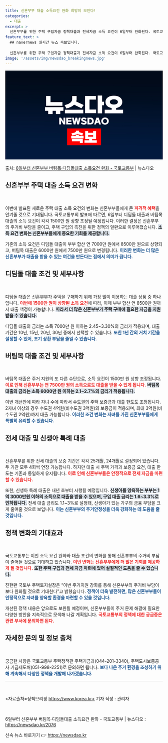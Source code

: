 ```yaml
---
title: 신혼부부 대출 소득요건 완화 희망이 보인다!
categories:
  - 대출
excerpt: >
  신혼부부를 위한 주택 구입자금 정책대출과 전세자금 소득 요건이 6일부터 완화된다. 국토교통부는 신혼부부의 주…
feature_text: >
  ## navernews 실시간 뉴스 속보입니다.

  신혼부부를 위한 주택 구입자금 정책대출과 전세자금 소득 요건이 6일부터 완화된다. 국토교통부는 신혼부부의 주…
image: '/assets/img/newsdao_breakingnews.jpg'
---
```


![뉴스다오 속보](/assets/img/newsdao_breakingnews.jpg)

<p>출처: <a href="https://newsdao.kr/2076" rel="dofollow">6일부터 신혼부부 버팀목·디딤돌대출 소득요건 완화 - 국토교통부</a> | 뉴스다오</p>

<h2 data-ke-size="size26">신혼부부 주택 대출 소득 요건 변화</h2>

<p data-ke-size="size16">&nbsp;</p>

이번에 발표된 새로운 주택 대출 소득 요건의 변화는 신혼부부들에게 큰 <b><span style="color: #ee2323;">파격적 혜택</span></b>을 안겨줄 것으로 기대됩니다. 국토교통부의 발표에 따르면, 6일부터 디딤돌 대출과 버팀목 대출의 소득 요건이 각각 1500만 원 상향 조정될 예정입니다. 이러한 결정은 신혼부부의 주거비 부담을 줄이고, 주택 구입의 촉진을 위한 정책의 일환으로 이루어졌습니다. <b><span style="background-color: #21538527;">소득 요건 변화는 신혼부부들에게 중요한 기회를 제공합니다.</span></b> 

기존의 소득 요건은 디딤돌 대출이 부부 합산 연 7000만 원에서 8500만 원으로 상향되고, 버팀목 대출은 6000만 원에서 7500만 원으로 변경됩니다. <b><span style="color: #1a5490;">이러한 변화는 더 많은 신혼부부가 대출을 받을 수 있는 여건을 만든다는 점에서 의미가 큽니다.</span></b> 

<h2 data-ke-size="size26">디딤돌 대출 조건 및 세부사항</h2>

<p data-ke-size="size16">&nbsp;</p>

디딤돌 대출은 신혼부부가 주택을 구매하기 위해 가장 많이 이용하는 대출 상품 중 하나입니다. <b><span style="color: #ee2323;">이번에 1500만 원이 상향된 소득 요건</span></b>에 따라, 이제 부부 합산 연 8500만 원까지 대출 책정이 가능합니다. <b><span style="background-color: #21538527;">따라서 더 많은 신혼부부가 주택 구매에 필요한 자금을 지원받을 수 있습니다.</span></b> 

디딤돌 대출의 금리는 소득 7000만 원 이하는 2.45~3.30%의 금리가 적용되며, 대출 기간은 10년, 15년, 20년, 30년 중에서 선택할 수 있습니다. <b><span style="color: #1a5490;">또한 1년 간의 거치 기간을 설정할 수 있어, 초기 상환 부담을 줄일 수 있습니다.</span></b> 

<h2 data-ke-size="size26">버팀목 대출 조건 및 세부사항</h2>

<p data-ke-size="size16">&nbsp;</p>

버팀목 대출은 주거 지원의 또 다른 수단으로, 소득 요건이 1500만 원 상향 조정됩니다. <b><span style="color: #ee2323;">이로 인해 신혼부부는 연 7500만 원의 소득으로도 대출을 받을 수 있게 됩니다.</span></b> <b><span style="background-color: #21538527;">버팀목 대출의 금리는 소득 6000만 원 이하는 2.1~2.7%의 금리가 적용됩니다.</span></b> 

이번 개선안에 따라 자녀 수에 따라서 수도권의 주택 보증금과 대출 한도도 조정됩니다. 2자녀 이상의 경우 수도권 4억원(비수도권 3억원)의 보증금이 적용되며, 최대 3억원(비수도권 2억원)까지 대출 가능합니다. <b><span style="color: #1a5490;">이러한 조건 변화는 자녀를 가진 신혼부부들에게 특별히 유리할 수 있습니다.</span></b>

<h2 data-ke-size="size26">전세 대출 및 신생아 특례 대출</h2>

<p data-ke-size="size16">&nbsp;</p>

신혼부부를 위한 전세 대출의 보증 기간은 각각 25개월, 24개월로 설정되어 있습니다. 두 기관 모두 4회씩 연장 가능합니다. 하지만 대출 시 주택 가격과 보증금 요건, 대출 한도는 기존과 동일하게 유지됩니다. <b><span style="color: #ee2323;">이로 인해 신혼부부들은 안정적으로 전세 자금을 마련할 수 있습니다.</span></b> 

또한, 신생아 특례 대출은 내년 초부터 시행될 예정입니다. <b><span style="background-color: #21538527;">신생아를 양육하는 부부는 1억 3000만원 이하의 소득으로 대출을 받을 수 있으며, 구입 대출 금리는 1.6~3.3%로 인하됩니다.</span></b> 전세 대출 금리도 1.1~3%로 설정돼, 신생아가 있는 가구의 금융 부담을 크게 줄여줄 것으로 보입니다. <b><span style="color: #1a5490;">이는 신혼부부의 주거안정성을 더욱 강화하는 데 도움을 줄 것입니다.</span></b>

<h2 data-ke-size="size26">정책 변화의 기대효과</h2>

<p data-ke-size="size16">&nbsp;</p>

국토교통부는 이번 소득 요건 완화와 대출 조건의 변화를 통해 신혼부부의 주거비 부담이 줄어들 것으로 기대하고 있습니다. <b><span style="color: #ee2323;">이번 변화는 신혼부부에게 더 많은 기회를 제공하게 될 것입니다.</span></b> <b><span style="background-color: #21538527;">또한 주택 구입과 전세 자금 마련에 있어 실질적인 도움을 줄 수 있습니다.</span></b> 

진현환 국토부 주택토지실장은 “이번 주거지원 강화를 통해 신혼부부의 주거비 부담이 보다 완화될 것으로 기대한다”고 밝혔습니다. <b><span style="color: #1a5490;">정책이 더욱 발전하면, 많은 신혼부부들이 안정적으로 자녀를 양육할 환경을 마련할 수 있을 것입니다.</span></b> 

개선된 정책 내용은 앞으로도 보완될 예정이며, 신혼부부들이 주거 문제 해결에 필요한 다양한 방안을 지속적으로 모색해 나갈 계획입니다. <b><span style="color: #ee2323;">국토교통부의 정책에 대한 궁금증은 관련 부서에 문의하면 된다.</span></b>

<h2 data-ke-size="size26">자세한 문의 및 정보 출처</h2>

<p data-ke-size="size16">&nbsp;</p>

궁금한 사항은 국토교통부 주택정책관 주택기금과(044-201-3340), 주택도시보증공사 기금제도처(051-998-2251)로 문의하면 됩니다. <b><span style="color: #1a5490;">보다 나은 주거 환경을 조성하기 위해 계속해서 다양한 정책을 개발해 나가겠습니다.</span></b> 

<hr>

<p data-ke-size="size16">&nbsp;</p> 

<자료출처=정책브리핑 https://www.korea.kr> 기자 작성 : 관리자 

<p data-ke-size="size16">&nbsp;</p>

6일부터 신혼부부 버팀목·디딤돌대출 소득요건 완화 - 국토교통부 | 뉴스다오  : <a href="https://newsdao.kr/2076">https://newsdao.kr/2076</a>  

신속 뉴스 바로가기 👉 <a href="https://newsdao.kr" rel="dofollow">https://newsdao.kr</a>


